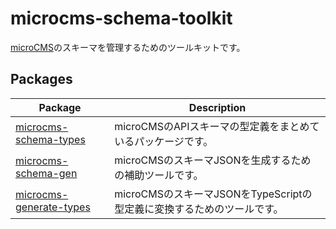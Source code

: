 # microcms-schema-toolkit

[microCMS](https://microcms.io/)のスキーマを管理するためのツールキットです。

## Packages

| Package                                                        | Description                                                            |
| -------------------------------------------------------------- | ---------------------------------------------------------------------- |
| [microcms-schema-types](./packages/types/README.md)            | microCMSのAPIスキーマの型定義をまとめているパッケージです。            |
| [microcms-schema-gen](./packages/gen/README.md)                | microCMSのスキーマJSONを生成するための補助ツールです。                 |
| [microcms-generate-types](./packages/generate-types/README.md) | microCMSのスキーマJSONをTypeScriptの型定義に変換するためのツールです。 |
